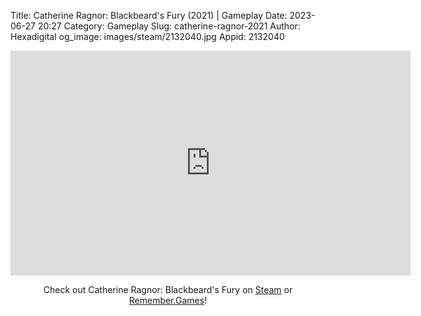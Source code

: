 Title: Catherine Ragnor: Blackbeard's Fury (2021) | Gameplay
Date: 2023-06-27 20:27
Category: Gameplay
Slug: catherine-ragnor-2021
Author: Hexadigital
og_image: images/steam/2132040.jpg
Appid: 2132040

<center><iframe src="https://www.youtube.com/embed/8OBzM9bOiIs?feature=oembed" allow="accelerometer; autoplay; encrypted-media; gyroscope; picture-in-picture" width="640" height="360" frameborder="0"></iframe>

Check out Catherine Ragnor: Blackbeard's Fury on [Steam](https://store.steampowered.com/app/2132040/?curator_clanid=34633900) or [Remember.Games](https://remember.games/game/6667/catherine-ragnor-blackbeards-fury/)!</center>